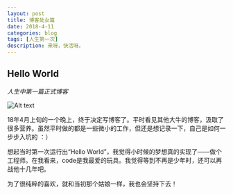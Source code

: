 ```yaml
---
layout: post
title: 博客处女篇
date: 2018-4-11
categories: blog
tags: [人生第一次]
description: 来呀，快活呀。
---
```


## Hello World

*人生中第一篇正式博客*

![Alt text]({{site.baseurl}}/img/2018-04-11-img.jpg)

18年4月上旬的一个晚上，终于决定写博客了。平时看见其他大牛的博客，汲取了很多营养。虽然平时做的都是一些微小的工作，但还是想记录一下，自己是如何一步步入坑的 ：）

想起当时第一次运行出“Hello World”，我觉得小时候的梦想真的实现了——做个工程师。在我看来，code是我最爱的玩具。我觉得等到不再是少年时，还可以再战他十几年吧。

为了很纯粹的喜欢，就和当初那个姑娘一样，我也会坚持下去！









